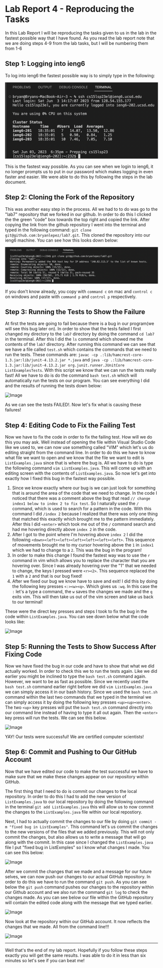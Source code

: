 # Lab Report 4 - Reproducing the Tasks
In this Lab Report I will be reproducing the tasks given to us in the lab in the fastest possible way that I have found. As you read the lab
report note that we are doing steps 4-9 from the lab tasks, but I will be numbering them from 1-6

## Step 1: Logging into ieng6
To log into ieng6 the fastest possible way is to simply type in the following:

![Image](loginEng6.png)

This is the fastest way possible. As you can see when we login to ieng6, it no longer prompts us to put in our password which makes logging in even 
faster and easier. We were able to do this by following the steps in the lab document.

## Step 2: Cloning the Fork of the Repository
This was another easy step in the process. All we had to to do was go to the "lab7" repository that we forked in our github. In order to do
this I clicked the the green "code" box towards the top right and copied the link. After copying the link from the github repository I went
into the terminal and typed in the following command: ```git clone git@github.com:bryanlepez/lab7.git```. This cloned the repository into our ieng6 machine. You can see how this looks down below:

![Image](gitcloning.png)

If you don't know already, you copy with ```command c``` on mac and ```control c``` on windows and paste with ```command p``` and ```control p``` respectively.

## Step 3: Running the Tests to Show the Failure
At first the tests are going to fail because there is a bug in our program(we will see this bug later on). In order to show that the tests failed I first changed my directory to the ```lab7``` directory by doing the command ```cd lab7``` in the terminal. After this I did the ```ls``` command which showed me the contents of the ```lab7``` directory. After running this command we can see that we have a file called ```test.sh``` which contains the commands that we need to run the tests. These commands are:
```javac -cp .:lib/hamcrest-core-1.3.jar:lib/junit-4.13.2.jar *.java``` and ```java -cp .:lib/hamcrest-core-1.3.jar:lib/junit-4.13.2.jar org.junit.runner.JUnitCore ListExamplesTests```.
With this script we know that we can run the tests really fast! All we have to do is do the command ```bash test.sh``` which will automatically run the tests on our program. You can see everything I did and the results of running the tests down below:

![Image](runTestFail.png)

As we can see the tests FAILED!. Now let's fix what is causing these failures!

## Step 4: Editing Code to Fix the Failing Test

Now we have to fix the code in order to fix the failing test. How will we do this you may ask. Well instead of opening the file within Visual Studio Code like we used to, we can now use something called "VIM" which let's us do editing straight from the command line. In order to do this we have to know what file we want to open and we know that the file we want to edit is ```ListExamples.java``` since that is where the bug is. All we have to do is type the following command ```vim ListExamples.java```. This will come up with an editing screen with the contents of ```ListExamples.java```. So now let's get into exactly how I fixed this bug in the fastest way possible.

1. Since we know exactly where our bug is we can just look for something that is around the area of the code that we need to change. In the code I noticed that there was a comment above the bug that read ```// change index1 below to index 2 to fix test```. So I naturally used the ```/``` command, which is used to search for a pattern in the code. With this command I did ```/index 2``` because I realized that there was only one thing that matched this exactly which brought me to the pattern immediately. After this I did ```<enter>``` which took me out of the ```/``` command search and had me hovering directly above ```index 2``` in the code.
2. After I got to the point where I'm hovering above ```index 2``` I did the following ```<down><left><left><left><left><left><left>```. This sequence of movements brought me to my cursor hovering above the ```1``` in ```index1``` which we had to change to a ```2```. This was the bug in the program!
3. In order to make this change I found the fastest way was to use the ```r``` command in vim which allows you to replace the character that you are hovering over. Since I was already hovering over the "1" that we needed to change, the keys I pressed were ```<r><2>```. This sequence replaced the ```1``` with a ```2``` and that is our bug fixed!
4. After we fixed our bug we know have to save and exit! I did this by doing the following key presses ```<:><w><q>```. Which gives us ```:wq```. In this case the ```:``` let's a type a command, the ```w``` saves the changes we made and the ```q``` exits vim. This will then take us out of the vim screen and take us back to our terminal!

These were the direct key presses and steps I took to fix the bug in the code within ```ListExamples.java```. 
You can see down below what the code looks like:

![Image](fixerror.png)

## Step 5: Running the Tests to Show Success After Fixing Code
Now we have fixed the bug in our code and have to show that what we did actually worked. In order to check this we to run the tests again. Like we did earlier you might be inclined to type the ```bash test.sh``` command again. However, we want to be as fast as possible. Since we recently used the ```bash test.sh``` command earlier right before we did ```vim ListExamples.java``` we can simply access it in our bash history. Since we used the ```bash test.sh``` command within the last two commands that we typed in the terminal we can simply access it by doing the following key presses ```<up><up><enter>```. The two ```<up>``` key presses will put the ```bash test.sh``` command directly into our command line instead of having to type it all out again. Then the ```<enter>``` key press will run the tests. We can see this below.

![Image](runTestSuccess)

YAY! Our tests were successful! We are certified computer scientists!

## Step 6: Commit and Pushing to Our GitHub Account
Now that we have edited our code to make the test successful we have to make sure that we make these changes appear on our repository within GitHub. 

The first thing that I need to do is commit our changes to the local repository. In order to do this I had to add the new version of ```ListExamples.java``` to our local repository by doing the following command in the terminal ```git add ListExamples.java``` this will allow us to now commit the changes to the ```ListExamples.java``` file within our local repostiory.

Next, I had to actually commit the changes to our file by doing ```git commit -m "fixed bug in ListExamples"```. This command let's us commit the changes to the new versions of the files that we added previously. This will not only commit the changes, but also allows us to write a message that will go along with the commit. In this case since I changed the ```ListExamples.java``` file I put "fixed bug in ListExmples" so I know what changes I made. You can see this below:

![Image](gitcommit.png)

After we commit the changes that we made and a message for our future selves, we can now push our changes to our actual GitHub repository. In order to do this we have to run the command ```git push```. As you can see below the ```git push``` command pushes our changes to the repository within our Github account and we also run the command ```git log``` to check the changes made. As you can see below our file within the GitHub repository will contain the edited code along with the message that we typed earlier.

![Image](gitpush.png)

Now look at the repository within our GitHub account. It now reflects the changes that we made. All from the command line!!!

![Image](githubchange.png)


---
Well that's the end of my lab report. Hopefully if you follow these steps exactly you will get the same results. I was able to do it in less than six minutes so let's see if you can beat me!




